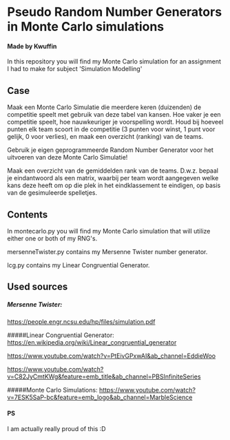 # Pseudo Random Number Generators in Monte Carlo simulations
#### Made by Kwuffin

In this repository you will find my Monte Carlo simulation for an assignment I had to make for subject 'Simulation Modelling'

## Case
Maak een Monte Carlo Simulatie die meerdere keren (duizenden) de competitie speelt met gebruik van deze tabel van kansen. Hoe vaker je een competitie speelt, hoe nauwkeuriger je voorspelling wordt. Houd bij hoeveel punten elk team scoort in de competitie (3 punten voor winst, 1 punt voor gelijk, 0 voor verlies), en maak een overzicht (ranking) van de teams.

Gebruik je eigen geprogrammeerde Random Number Generator voor het uitvoeren van deze Monte Carlo Simulatie!

Maak een overzicht van de gemiddelden rank van de teams. D.w.z. bepaal je eindantwoord als een matrix, waarbij per team wordt aangegeven welke kans deze heeft om op die plek in het eindklassement te eindigen, op basis van de gesimuleerde spelletjes.

## Contents
In montecarlo.py you will find my Monte Carlo simulation that will utilize either one or both of my RNG's.

mersenneTwister.py contains my Mersenne Twister number generator.

lcg.py contains my Linear Congruential Generator.


## Used sources
##### Mersenne Twister:
https://people.engr.ncsu.edu/hp/files/simulation.pdf


#####Linear Congruential Generator:
https://en.wikipedia.org/wiki/Linear_congruential_generator 

https://www.youtube.com/watch?v=PtEivGPxwAI&ab_channel=EddieWoo

https://www.youtube.com/watch?v=C82JyCmtKWg&feature=emb_title&ab_channel=PBSInfiniteSeries


#####Monte Carlo Simulations:
https://www.youtube.com/watch?v=7ESK5SaP-bc&feature=emb_logo&ab_channel=MarbleScience




#### PS
I am actually really proud of this :D